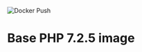 ![Docker Push](https://github.com/mikeq/base-php725/workflows/Docker%20Push/badge.svg)

# Base PHP 7.2.5 image